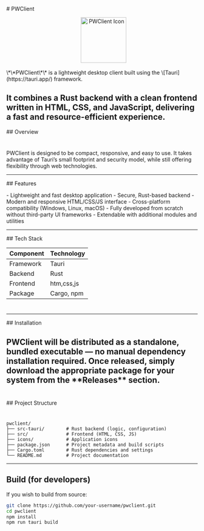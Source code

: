\# PWClient
 <p align="center">
   <img src="icons/app-icon.png" alt="PWClient Icon" width="120">

 </p>
\*\*PWClient\*\* is a lightweight desktop client built using the \[Tauri](https://tauri.app/) framework.

It combines a Rust backend with a clean frontend written in HTML, CSS, and JavaScript, delivering a fast and resource-efficient experience.
---
\## Overview

# 

PWClient is designed to be compact, responsive, and easy to use.
It takes advantage of Tauri’s small footprint and security model, while still offering flexibility through web technologies.

---

\## Features

\- Lightweight and fast desktop application
\- Secure, Rust-based backend
\- Modern and responsive HTML/CSS/JS interface
\- Cross-platform compatibility (Windows, Linux, macOS)
\- Fully developed from scratch without third-party UI frameworks
\- Extendable with additional modules and utilities

---
\## Tech Stack

| Component | Technology |
|-----------|------------|
| Framework |   Tauri    |
|  Backend  |    Rust    |
|  Frontend | htm,css,js |
| Package   | Cargo, npm |
#
---
\## Installation

PWClient will be distributed as a standalone, bundled executable — no manual dependency installation required.
Once released, simply download the appropriate package for your system from the \*\*Releases\*\* section.
---
#
\## Project Structure
#
```text
pwclient/
├── src-tauri/        # Rust backend (logic, configuration)
├── src/              # Frontend (HTML, CSS, JS)
├── icons/            # Application icons
├── package.json      # Project metadata and build scripts
├── Cargo.toml        # Rust dependencies and settings
└── README.md         # Project documentation
```
---

## Build (for developers)

If you wish to build from source:

```bash
git clone https://github.com/your-username/pwclient.git
cd pwclient
npm install
npm run tauri build



